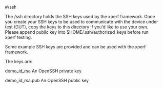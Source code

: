 #/ssh

The /ssh directory holds the SSH keys used by the xperf framework. Once you create your SSH keys to be used to communicate with the device under test (DUT), copy the keys to this directory if you'd like to use your own. Please append public key into $HOME/.ssh/authorized_keys before run xperf testing.

Some example SSH keys are provided and can be used with the xperf framework.

The keys are:

demo_id_rsa
An OpenSSH private key

demo_id_rsa.pub
An OpenSSH public key

